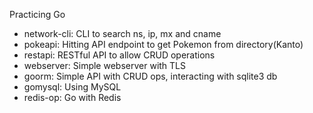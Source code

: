 Practicing Go

- network-cli: CLI to search ns, ip, mx and cname
- pokeapi: Hitting API endpoint to get Pokemon from directory(Kanto)
- restapi: RESTful API to allow CRUD operations
- webserver: Simple webserver with TLS
- goorm: Simple API with CRUD ops, interacting with sqlite3 db
- gomysql: Using MySQL
- redis-op: Go with Redis
